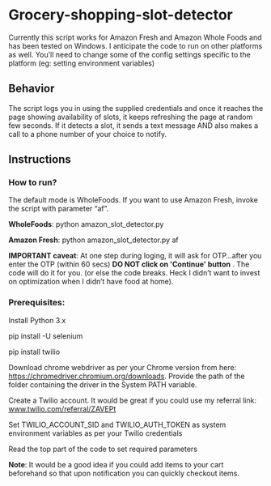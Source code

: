# Grocery-shopping-slot-detector

Currently this script works for Amazon Fresh and Amazon Whole Foods and has been tested on Windows. I anticipate the code to run on other platforms as well. You'll need to change some of the config settings specific to the platform (eg: setting environment variables)

## Behavior
The script logs you in using the supplied credentials and once it reaches the page showing availability of slots, it keeps refreshing the page at random few seconds. If it detects a slot, it sends a text message AND also makes a call to a phone number of your choice to notify.

## Instructions
 
### How to run?
The default mode is WholeFoods. If you want to  use Amazon Fresh, invoke the script with parameter “af”.

**WholeFoods**: python amazon_slot_detector.py

**Amazon Fresh**: python amazon_slot_detector.py af


**IMPORTANT caveat**: At one step during loging, it will ask for OTP…after you enter the OTP (within 60 secs) **DO NOT click on 'Continue' button** . The code will do it for you. (or else the code breaks. Heck I didn’t want to invest on optimization when I didn’t have food at home). 


### Prerequisites:

Install Python 3.x
 
pip install -U selenium

pip install twilio
 
Download chrome webdriver as per your Chrome version from here: https://chromedriver.chromium.org/downloads.
Provide the path of the folder containing the driver in the System PATH variable. 
 
Create a Twilio account. It would be great if you could use my referral link: www.twilio.com/referral/ZAVEPt
 
Set TWILIO_ACCOUNT_SID and TWILIO_AUTH_TOKEN as system environment variables as per your Twilio credentials
 
Read the top part of the code to set required parameters

 
**Note**: It would be a good idea if you could add items to your cart beforehand so that upon notification you can quickly checkout items.
 

